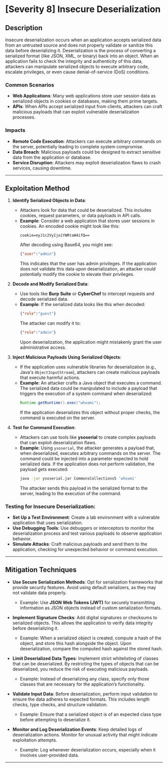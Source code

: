 # [Severity 8] Insecure Deserialization

## Description
Insecure deserialization occurs when an application accepts serialized data from an untrusted source and does not properly validate or sanitize this data before deserializing it. Deserialization is the process of converting a serialized format (like JSON, XML, or binary) back into an object. When an application fails to check the integrity and authenticity of this data, attackers can manipulate serialized objects to execute arbitrary code, escalate privileges, or even cause denial-of-service (DoS) conditions.

### Common Scenarios
- **Web Applications**: Many web applications store user session data as serialized objects in cookies or databases, making them prime targets.
- **APIs**: When APIs accept serialized input from clients, attackers can craft malicious payloads that can exploit vulnerable deserialization processes.

### Impacts
- **Remote Code Execution**: Attackers can execute arbitrary commands on the server, potentially leading to complete system compromise.
- **Data Breach**: Malicious payloads could be designed to extract sensitive data from the application or database.
- **Service Disruption**: Attackers may exploit deserialization flaws to crash services, causing downtime.

---

## Exploitation Method

1. **Identify Serialized Objects in Data**:
   - Attackers look for data that could be deserialized. This includes cookies, request parameters, or data payloads in API calls.
   - **Example**: Consider a web application that stores user sessions in cookies. An encoded cookie might look like this: 
     ```
     cookie=eyJ1c2VyIjoiYWRtaW4ifQ==
     ```
     After decoding using Base64, you might see:
     ```json
     {"user":"admin"}
     ```
     This indicates that the user has admin privileges. If the application does not validate this data upon deserialization, an attacker could potentially modify the cookie to elevate their privileges.

2. **Decode and Modify Serialized Data**:
   - Use tools like **Burp Suite** or **CyberChef** to intercept requests and decode serialized data.
   - **Example**: If the serialized data looks like this when decoded:
     ```json
     {"role":"guest"}
     ```
     The attacker can modify it to:
     ```json
     {"role":"admin"}
     ```
     Upon deserialization, the application might mistakenly grant the user administrative access.

3. **Inject Malicious Payloads Using Serialized Objects**:
   - If the application uses vulnerable libraries for deserialization (e.g., Java's `ObjectInputStream`), attackers can create malicious payloads that execute harmful actions.
   - **Example**: An attacker crafts a Java object that executes a command. The serialized data could be manipulated to include a payload that triggers the execution of a system command when deserialized:
     ```java
     Runtime.getRuntime().exec("whoami");
     ```
     If the application deserializes this object without proper checks, the command is executed on the server.

4. **Test for Command Execution**:
   - Attackers can use tools like **ysoserial** to create complex payloads that can exploit deserialization flaws.
   - **Example**: Using `ysoserial`, the attacker generates a payload that, when deserialized, executes arbitrary commands on the server. The command could be injected into a parameter expected to hold serialized data. If the application does not perform validation, the payload gets executed:
     ```bash
     java -jar ysoserial.jar CommonsCollections5 'whoami'
     ```
     The attacker sends this payload in the serialized format to the server, leading to the execution of the command.

### Testing for Insecure Deserialization:
- **Set Up a Test Environment**: Create a lab environment with a vulnerable application that uses serialization.
- **Use Debugging Tools**: Use debuggers or interceptors to monitor the deserialization process and test various payloads to observe application behavior.
- **Simulate Attacks**: Craft malicious payloads and send them to the application, checking for unexpected behavior or command execution.

---

## Mitigation Techniques

- **Use Secure Serialization Methods**: Opt for serialization frameworks that provide security features. Avoid using default serializers, as they may not validate data properly.
  - Example: Use **JSON Web Tokens (JWT)** for securely transmitting information as JSON objects instead of custom serialization formats.

- **Implement Signature Checks**: Add digital signatures or checksums to serialized objects. This allows the application to verify data integrity before deserializing it.
  - Example: When a serialized object is created, compute a hash of the object, and store this hash alongside the object. Upon deserialization, compare the computed hash against the stored hash.

- **Limit Deserialized Data Types**: Implement strict whitelisting of classes that can be deserialized. By restricting the types of objects that can be deserialized, you reduce the risk of executing malicious payloads.
  - Example: Instead of deserializing any class, specify only those classes that are necessary for the application’s functionality.

- **Validate Input Data**: Before deserialization, perform input validation to ensure the data adheres to expected formats. This includes length checks, type checks, and structure validation.
  - Example: Ensure that a serialized object is of an expected class type before attempting to deserialize it.

- **Monitor and Log Deserialization Events**: Keep detailed logs of deserialization actions. Monitor for unusual activity that might indicate exploitation attempts.
  - Example: Log whenever deserialization occurs, especially when it involves user-provided data.

---
